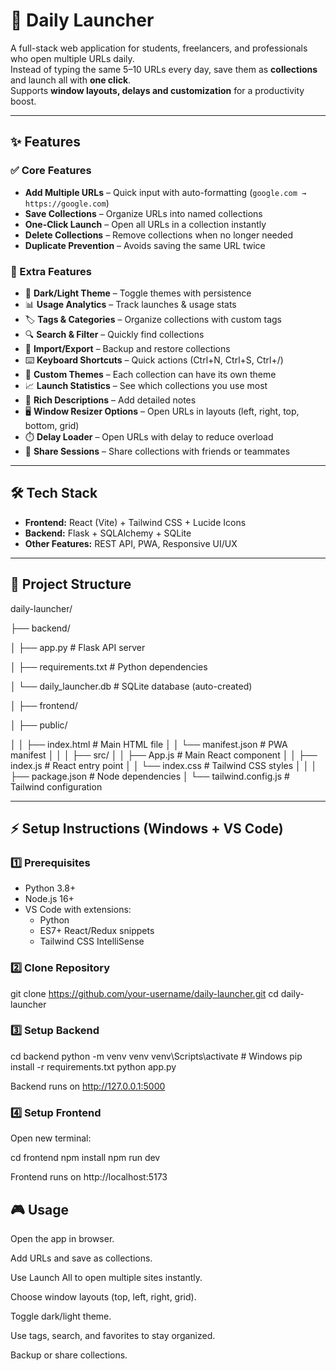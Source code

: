 # 🚀 Daily Launcher

A full-stack web application for students, freelancers, and professionals who open multiple URLs daily.  
Instead of typing the same 5–10 URLs every day, save them as **collections** and launch all with **one click**.  
Supports **window layouts, delays and customization** for a productivity boost.  

---

## ✨ Features

### ✅ Core Features
- **Add Multiple URLs** – Quick input with auto-formatting (`google.com → https://google.com`)
- **Save Collections** – Organize URLs into named collections
- **One-Click Launch** – Open all URLs in a collection instantly
- **Delete Collections** – Remove collections when no longer needed
- **Duplicate Prevention** – Avoids saving the same URL twice

### 🌟 Extra Features
- 🎨 **Dark/Light Theme** – Toggle themes with persistence
- 📊 **Usage Analytics** – Track launches & usage stats
- 🏷️ **Tags & Categories** – Organize collections with custom tags
- 🔍 **Search & Filter** – Quickly find collections
- 💾 **Import/Export** – Backup and restore collections
- ⌨️ **Keyboard Shortcuts** – Quick actions (Ctrl+N, Ctrl+S, Ctrl+/)
- 🎨 **Custom Themes** – Each collection can have its own theme
- 📈 **Launch Statistics** – See which collections you use most
- 📝 **Rich Descriptions** – Add detailed notes
- 🖥️ **Window Resizer Options** – Open URLs in layouts (left, right, top, bottom, grid)
- ⏱️ **Delay Loader** – Open URLs with delay to reduce overload
- 🔗 **Share Sessions** – Share collections with friends or teammates

---

## 🛠️ Tech Stack
- **Frontend:** React (Vite) + Tailwind CSS + Lucide Icons
- **Backend:** Flask + SQLAlchemy + SQLite
- **Other Features:** REST API, PWA, Responsive UI/UX

---

## 📂 Project Structure
daily-launcher/

├── backend/

│ ├── app.py # Flask API server

│ ├── requirements.txt # Python dependencies

│ └── daily_launcher.db # SQLite database (auto-created)

│
├── frontend/

│ ├── public/

│ │ ├── index.html # Main HTML file
│ │ └── manifest.json # PWA manifest
│ │
│ ├── src/
│ │ ├── App.js # Main React component
│ │ ├── index.js # React entry point
│ │ └── index.css # Tailwind CSS styles
│ │
│ ├── package.json # Node dependencies
│ └── tailwind.config.js # Tailwind configuration


---

## ⚡ Setup Instructions (Windows + VS Code)

### 1️⃣ Prerequisites
- Python 3.8+
- Node.js 16+
- VS Code with extensions:
  - Python
  - ES7+ React/Redux snippets
  - Tailwind CSS IntelliSense

### 2️⃣ Clone Repository

git clone https://github.com/your-username/daily-launcher.git
cd daily-launcher

### 3️⃣ Setup Backend
cd backend
python -m venv venv
venv\Scripts\activate   # Windows
pip install -r requirements.txt
python app.py


Backend runs on http://127.0.0.1:5000

### 4️⃣ Setup Frontend

Open new terminal:

cd frontend
npm install
npm run dev


Frontend runs on http://localhost:5173

## 🎮 Usage

Open the app in browser.

Add URLs and save as collections.

Use Launch All to open multiple sites instantly.

Choose window layouts (top, left, right, grid).

Toggle dark/light theme.

Use tags, search, and favorites to stay organized.

Backup or share collections.
